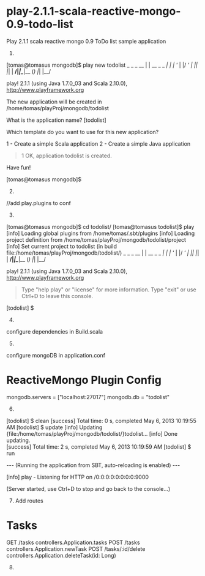 play-2.1.1-scala-reactive-mongo-0.9-todo-list
=============================================

Play 2.1.1 scala reactive mongo 0.9 ToDo list sample application

1.

[tomas@tomasus mongodb]$ play new todolist
       _            _
 _ __ | | __ _ _  _| |
| '_ \| |/ _' | || |_|
|  __/|_|\____|\__ (_)
|_|            |__/

play! 2.1.1 (using Java 1.7.0_03 and Scala 2.10.0), http://www.playframework.org

The new application will be created in /home/tomas/playProj/mongodb/todolist

What is the application name? [todolist]
> 

Which template do you want to use for this new application? 

  1             - Create a simple Scala application
  2             - Create a simple Java application

> 1
OK, application todolist is created.

Have fun!

[tomas@tomasus mongodb]$ 


2.

//add play.plugins to conf

3.

[tomas@tomasus mongodb]$ cd todolist/
[tomas@tomasus todolist]$ play
[info] Loading global plugins from /home/tomas/.sbt/plugins
[info] Loading project definition from /home/tomas/playProj/mongodb/todolist/project
[info] Set current project to todolist (in build file:/home/tomas/playProj/mongodb/todolist/)
       _            _
 _ __ | | __ _ _  _| |
| '_ \| |/ _' | || |_|
|  __/|_|\____|\__ (_)
|_|            |__/

play! 2.1.1 (using Java 1.7.0_03 and Scala 2.10.0), http://www.playframework.org

> Type "help play" or "license" for more information.
> Type "exit" or use Ctrl+D to leave this console.

[todolist] $ 

4.

configure dependencies in Build.scala

5.

configure mongoDB in application.conf
# ReactiveMongo Plugin Config
mongodb.servers = ["localhost:27017"]
mongodb.db = "todolist"

6.

[todolist] $ clean
[success] Total time: 0 s, completed May 6, 2013 10:19:55 AM
[todolist] $ update
[info] Updating {file:/home/tomas/playProj/mongodb/todolist/}todolist...
[info] Done updating.                                                        
[success] Total time: 2 s, completed May 6, 2013 10:19:59 AM
[todolist] $ run

--- (Running the application from SBT, auto-reloading is enabled) ---

[info] play - Listening for HTTP on /0:0:0:0:0:0:0:0:9000

(Server started, use Ctrl+D to stop and go back to the console...)

7. Add routes

# Tasks          
GET     /tasks                  	controllers.Application.tasks
POST    /tasks                  	controllers.Application.newTask
POST    /tasks/:id/delete       	controllers.Application.deleteTask(id: Long)

8.

